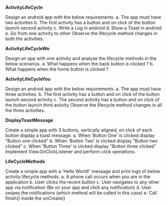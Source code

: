 **ActivityLifeCycle**

Design an android app with the below requirements.
a. The app must have two activities
b. The first activity has a button and on click of the button launch second activity
c. Write a Log in android
d. Show a Toast in android
e. Go from one activity to other
Observe the lifecycle method changes in both the activities.

**ActivityLifeCycleWe**

Design an app with one activity and analyse the lifecycle methods in the below scenarios.
a. What happens when the back button is clicked ?
b. What happens when the home button is clicked ?

**ActivityLifeCycleYou**

Design an android app with the below requirements.
a. The app must have three activities.
b. The first activity has a button and on click of the button launch second activity
c. The second activity has a button and on click of the button launch third activity
Observe the lifecycle method changes in all the three activities.
   
**DisplayToastMessage**

Create a simple app with 3 buttons, vertically aligned, on click of each button display a toast message.
a. When 'Button One' is clicked display "Button one clicked"
b. When 'Button Two' is clicked display "Button two clicked"
c. When 'Button Three' is clicked display "Button three clicked"
Implement View.OnClickListener and perform click operations.

**LifeCycleMethods**

Create a simple app with a 'Hello World!' message and print logs of below activity lifecycle methods.
a. A phone call occurs when you are in the application
b. User clicks the recent button
c. User navigates to any other app via notification (Be on your app and click any notification)
d. User swipes the notifications (which method will be called in this case)
e. Call finish() inside the onCreate()
